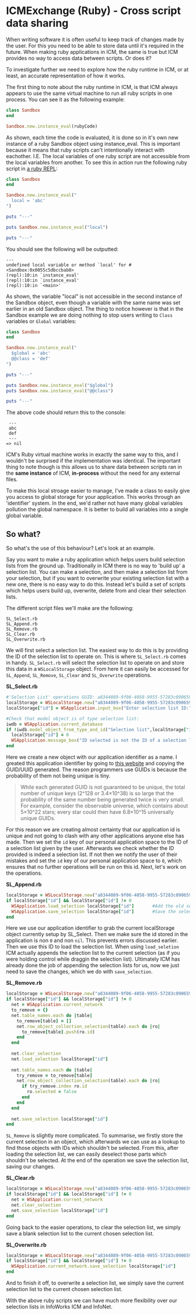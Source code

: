 # ICMExchange (Ruby) - Cross script data sharing

When writing software it is often useful to keep track of changes made by the user. For this you need to be able to store data until it's required in the future. When making ruby applications in ICM, the same is true but ICM provides no way to access data between scripts. Or does it?

To investigate further we need to explore how the ruby runtime in ICM, or at least, an accurate representation of how it works.

The first thing to note about the ruby runtime in ICM, is that ICM always appears to use the same virtual machine to run all ruby scripts in one process. You can see it as the following example:

```ruby
class Sandbox
end

Sandbox.new.instance_eval(rubyCode)
```

As shown, each time the code is evaluated, it is done so in it's own new instance of a ruby Sandbox object using instance_eval.  This is important because it means that ruby scripts can't intentionally interact with eachother. I.E. The local variables of one ruby script are not accessible from the local variables from another. To see this in action run the following ruby script in [a ruby REPL](https://repl.it/languages/ruby):

```ruby
class Sandbox
end

Sandbox.new.instance_eval("
  local = 'abc'
")

puts "---"

puts Sandbox.new.instance_eval("local")

puts "---"
```

You should see the following will be outputted:

```
---
undefined local variable or method `local' for #<Sandbox:0x0055c5dbccbab8>
(repl):10:in `instance_eval'
(repl):10:in `instance_eval'
(repl):10:in `<main>'
```

As shown, the variable "local" is not accessible in the second instance of the Sandbox object, even though a variable with the same name was set earlier in an old Sandbox object. The thing to notice however is that in the Sandbox example we are doing nothing to stop users writing to `Class` variables or `Global` variables:

```ruby
class Sandbox
end

Sandbox.new.instance_eval("
  $global = 'abc'
  @@class = 'def'
")

puts "---"

puts Sandbox.new.instance_eval("$global")
puts Sandbox.new.instance_eval("@@class")

puts "---"
```

The above code should return this to the console:

```
 ---
 abc
 def
 ---
=> nil
```

ICM's Ruby virtual machine works in exactly the same way to this, and I wouldn't be surprised if the implementation was identical. The important thing to note though is this allows us to share data between scripts ran in the **same instance** of ICM, **in-process** without the need for any external files.

To make this local stroage easier to manage, I've made a class to easily give you access to global storage for your application. This works through an 'identifier' system. In the end, we'd rather not have many global variables pollution the global namespace. It is better to build all variables into a single global variable.

## So what?

So what's the use of this behaviour? Let's look at an example.

Say you want to make a ruby application which helps users build selection lists from the ground up. Traditionally in ICM there is no way to 'build up' a selection list. You can make a selection, and then make a selection list from your selection, but if you want to overwrite your existing selection list with a new one, there is no easy way to do this. Instead let's build a set of scripts which helps users build up, overwrite, delete from and clear their selection lists.

The different script files we'll make are the following:

```
SL_Select.rb
SL_Append.rb
SL_Remove.rb
SL_Clear.rb
SL_Overwrite.rb
```

We will first select a selection list. The easiest way to do this is by providing the ID of the selection list to operate on. This is where `SL_Select.rb` comes in handy. `SL_Select.rb` will select the selection list to operate on and store this data in a `WSLocalStorage` object. From here it can easily be accessed for `SL_Append`, `SL_Remove`, `SL_Clear` and `SL_Overwrite` operations.

**SL_Select.rb**

```ruby
#'Selection List' operations GUID: a8344089-9f06-4058-9955-57283c090659
localStorage = WSLocalStorage.new("a8344089-9f06-4058-9955-57283c090659")
localStorage["id"] = WSApplication.input_box("Enter selection list ID:", "Select selection list", "").to_i

#Check that model object is of type selection list:
iwdb = WSApplication.current_database
if !iwdb.model_object_from_type_and_id("Selection list",localStorage["id"])
  localStorage["id"] = 0
  WSApplication.message_box("ID selected is not the ID of a selection list.","!","OK",nil)
end
```

Here we create a new object with our application identifier as a name. I greated this application identifier by going to [this website](https://www.guidgen.com/) and copying the GUID/UUID generated. The reason programmers use GUIDs is because the probability of them not being unique is tiny.

> While each generated GUID is not guaranteed to be unique, the total number of unique keys (2^128 or 3.4×10^38) is so large that the probability of the same number being generated twice is very small. For example, consider the observable universe, which contains about 5×10^22 stars; every star could then have 6.8×10^15 universally unique GUIDs.

For this reason we are creating almost certainty that our application id is unique and not going to clash with any other applications anyone else has made. Then we set the `id` key of our personal application space to the ID of a selection list given by the user. Afterwards we check whether the ID provided is indeed a selection list. If not then we notify the user of their mistakes and set the `id` key of our personal application space to `0`, which ensures that no further operations will be run on this id. Next, let's work on the operations.

**SL_Append.rb**

```ruby
localStorage = WSLocalStorage.new("a8344089-9f06-4058-9955-57283c090659")
if localStorage["id"] && localStorage["id"] != 0
  WSApplication.load_selection localStorage["id"]		#Add the old selection list to the current selection
  WSApplication.save_selection localStorage["id"]		#Save the selection
end
```

Here we use our application identifier to grab the current localStorage object currently setup by SL_Select. Then we make sure the id stored in the application is non `0` and non `nil`. This prevents errors discussed earlier. Then we use this ID to load the selection list. When using `load_seletion` ICM actually appends the selection list to the current selection (as if you were holding control while draggin the selection list). Ultimately ICM has already done the job of appending the selection lists for us, now we just need to save the changes, which we do with `save_selection`.

**SL_Remove.rb**

```ruby
localStorage = WSLocalStorage.new("a8344089-9f06-4058-9955-57283c090659")
if localStorage["id"] && localStorage["id"] != 0
  net = WSApplication.current_network
  to_remove = {}
  net.table_names.each do |table|
    to_remove[table] = []
    net.row_object_collection_selection(table).each do |ro|
      to_remove[table].push(ro.id)
    end
  end
  
  net.clear_selection
  net.load_selection localStorage["id"]
  
  net.table_names.each do |table|
    try_remove = to_remove[table]
    net.row_object_collection_selection(table).each do |ro|
      if try_remove.index ro.id
        ro.selected = false
      end
    end
  end
  
  net.save_selection localStorage["id"]
end
```

`SL_Remove` is slightly more complicated. To summarise, we firstly store the current selection in an object, which afterwards we can use as a lookup to find those objects with IDs which shouldn't be selected. From this, after loading the selection list, we can easily deselect those parts which shouldn't be selected. At the end of the operation we save the selection list, saving our changes.

**SL_Clear.rb**

```ruby
localStorage = WSLocalStorage.new("a8344089-9f06-4058-9955-57283c090659")
if localStorage["id"] && localStorage["id"] != 0
  net = WSApplication.current_network
  net.clear_selection
  net.save_selection localStorage["id"]
end
```

Going back to the easier operations, to clear the selection list, we simply save a blank selection list to the current chosen selection list.

**SL_Overwrite.rb**

```ruby
localStorage = WSLocalStorage.new("a8344089-9f06-4058-9955-57283c090659")
if localStorage["id"] && localStorage["id"] != 0
  WSApplication.current_network.save_selection localStorage["id"]
end
```

And to finish it off, to overwrite a selection list, we simply save the current selection list to the current chosen selection list.

With the above ruby scripts we can have much more flexibility over our selection lists in InfoWorks ICM and InfoNet.
